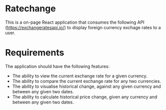# Ratechange

This is a on-page React application that consumes the following API (https://exchangeratesapi.io/) to display foreign currency exchage rates to a user.

# Requirements
The application should have the following features:
 - The ability to view the current exchange rate for a given currency.
 - The ability to compare the current exchange rate for any two currencies.
 - The ability to visualise historical change, against any given currency and between any given two dates.
 - The ability to calculate historical price change, given any currency and between any given two dates.
